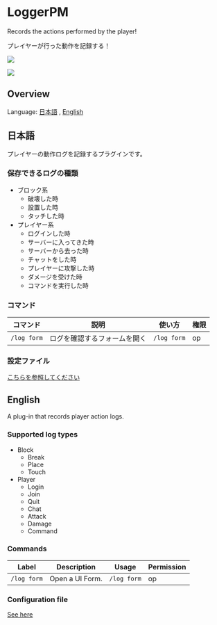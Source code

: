 # LoggerPM
Records the actions performed by the player!

プレイヤーが行った動作を記録する！

[![](https://img.shields.io/badge/license-GNU%20General%20Public%20License%20v3.0-yellow)](https://github.com/PJZ9n/LoggerPM/blob/master/LICENSE)

<!--- [![](https://poggit.pmmp.io/ci.badge/PJZ9n/LoggerPM/LoggerPM)](https://poggit.pmmp.io/ci/PJZ9n/LoggerPM) --->
[![](https://poggit.pmmp.io/ci.shield/PJZ9n/LoggerPM/LoggerPM)](https://poggit.pmmp.io/ci/PJZ9n/LoggerPM)

<!--- ## License
Copyright (c) 2019 PJZ9n.

[![](https://www.gnu.org/graphics/gplv3-with-text-136x68.png "GNU General Public License")](https://www.gnu.org/licenses/gpl.html) --->

## Overview
Language:
[日本語](#日本語)
,
[English](#english)

## 日本語
プレイヤーの動作ログを記録するプラグインです。

### 保存できるログの種類
* ブロック系
  * 破壊した時
  * 設置した時
  * タッチした時
* プレイヤー系
  * ログインした時
  * サーバーに入ってきた時
  * サーバーから去った時
  * チャットをした時
  * プレイヤーに攻撃した時
  * ダメージを受けた時
  * コマンドを実行した時
  
### コマンド
|コマンド|説明|使い方|権限|
|---|---|---|---|
|`/log form`|ログを確認するフォームを開く|`/log form`|op|

### 設定ファイル
[こちらを参照してください](https://github.com/PJZ9n/LoggerPM/blob/master/resources/config.yml "config.yml")

## English
A plug-in that records player action logs.

### Supported log types
* Block
  * Break
  * Place
  * Touch
* Player
  * Login
  * Join
  * Quit
  * Chat
  * Attack
  * Damage
  * Command

### Commands
|Label|Description|Usage|Permission|
|---|---|---|---|
|`/log form`|Open a UI Form.|`/log form`|op|

### Configuration file
[See here](https://github.com/PJZ9n/LoggerPM/blob/master/resources/config.yml "config.yml")